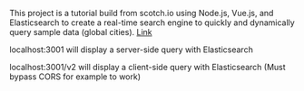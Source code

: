 This project is a tutorial build from scotch.io using Node.js, Vue.js, and Elasticsearch to create a real-time search engine to quickly and dynamically query sample data (global cities). [Link](https://scotch.io/tutorials/build-a-real-time-search-engine-with-node-vue-and-elasticsearch)

localhost:3001 will display a server-side query with Elasticsearch

localhost:3001/v2 will display a client-side query with Elasticsearch (Must bypass CORS for example to work)

